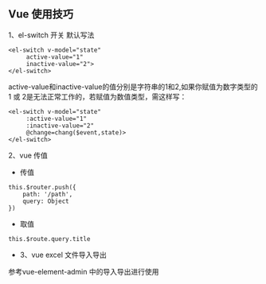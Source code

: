 ## Vue 使用技巧

1、el-switch 开关
默认写法
```
<el-switch v-model="state"
   	 active-value="1"
     inactive-value="2">
</el-switch>
```

active-value和inactive-value的值分别是字符串的1和2,如果你赋值为数字类型的 1 或 2是无法正常工作的，若赋值为数值类型，需这样写：

```
<el-switch v-model="state"
     :active-value="1"
     :inactive-value="2"
     @change=chang($event,state)>
</el-switch>
```

2、vue 传值

- 传值

```
this.$router.push({
    path: '/path',
    query: Object
})
```

- 取值

```
this.$route.query.title
```

- 3、vue excel 文件导入导出

参考vue-element-admin 中的导入导出进行使用
